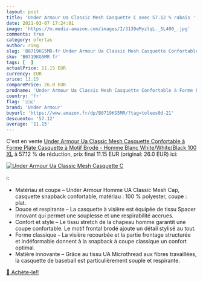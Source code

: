 ```yaml
---
layout: post
title: 'Under Armour Ua Classic Mesh Casquette C avec 57.12 % rabais '
date: 2021-03-07 17:24:01
image: 'https://m.media-amazon.com/images/I/3139eMyzlqL._SL400_.jpg'
comments: true
category: ofertas
author: ring
slug: 'B0719KG5MR-fr Under Armour Ua Classic Mesh Casquette Confortable à Forme...'
sku: 'B0719KG5MR-fr'
tags: [  ]
actualPrice: 11.15 EUR
currency: EUR
price: 11.15
comparePrice: 26.0 EUR
prodname: 'Under Armour Ua Classic Mesh Casquette Confortable à Forme Plate  Casquette à Motif Brodé - Homme  Blanc  White/White/Black  100    XL'
country: 'fr'
flag: '🇫🇷'
brand: 'Under Armour'
buyurl: 'https://www.amazon.fr/dp/B0719KG5MR/?tag=tolees0d-21'
descuento: '57.12'
average: '11.15'
---
```


C'est en vente [Under Armour Ua Classic Mesh Casquette Confortable à Forme Plate  Casquette à Motif Brodé - Homme  Blanc  White/White/Black  100    XL](https://www.amazon.fr/dp/B0719KG5MR/?tag=tolees0d-21)  à  57.12 % de réduction, prix final  11.15 EUR (original: 26.0 EUR) ici:

[![Under Armour Ua Classic Mesh Casquette C](https://m.media-amazon.com/images/I/3139eMyzlqL._SL400_.jpg)](https://www.amazon.fr/dp/B0719KG5MR/?tag=tolees0d-21)

ℹ️:

- Matériau et coupe – Under Armour Homme UA Classic Mesh Cap, casquette snapback confortable, matériau : 100 % polyester, coupe : plat.
- Douce et respirante – La casquette à visière est équipée de tissu Spacer innovant qui permet une souplesse et une respirabilité accrues.
- Confort et style – Le tissu stretch de la chapeau homme garantit une coupe confortable. Le motif frontal brodé ajoute un détail stylisé au tout.
- Forme classique – La visière recourbée et la partie frontage structurée et indéformable donnent à la snapback à coupe classique un confort optimal.
- Matière innovante – Grâce au tissu UA Microthread aux fibres travaillées, la casquette de baseball est particulièrement souple et respirante.

[🛒 Achète-le!!](https://www.amazon.fr/dp/B0719KG5MR/?tag=tolees0d-21)
